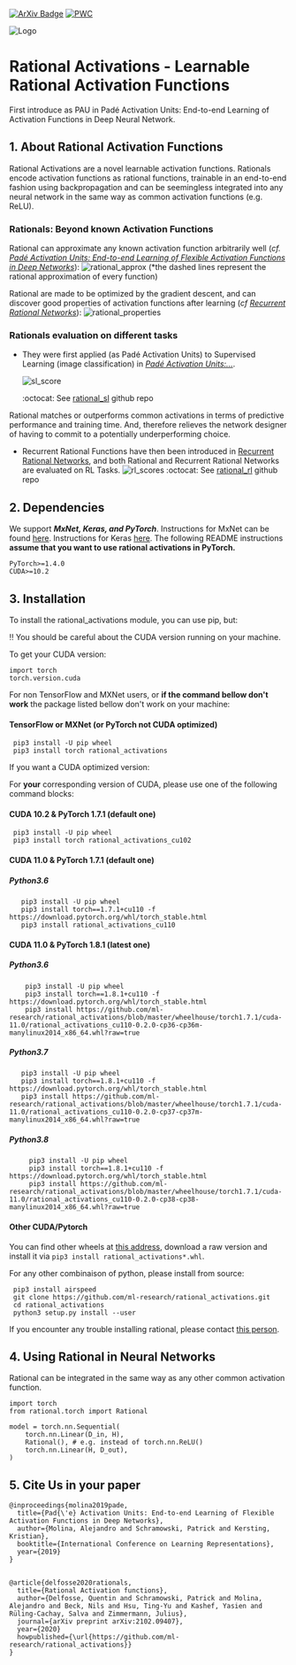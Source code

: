 [![ArXiv Badge](https://img.shields.io/badge/Paper-arXiv-blue.svg)](https://arxiv.org/abs/2102.09407)
[![PWC](https://img.shields.io/endpoint.svg?url=https://paperswithcode.com/badge/recurrent-rational-networks/atari-games-on-atari-2600-tennis)](https://paperswithcode.com/sota/atari-games-on-atari-2600-tennis?p=recurrent-rational-networks)

![Logo](./images/rationals_logo_colored.png)
# Rational Activations - Learnable Rational Activation Functions
First introduce as PAU in Padé Activation Units: End-to-end Learning of Activation Functions in Deep Neural Network.

## 1. About Rational Activation Functions

Rational Activations are a novel learnable activation functions. Rationals encode activation functions as rational functions, trainable in an end-to-end fashion using backpropagation and can be seemingless integrated into any neural network in the same way as common activation functions (e.g. ReLU).

### Rationals: Beyond known Activation Functions
Rational can approximate any known activation function arbitrarily well (*cf. [Padé Activation Units: End-to-end Learning of Flexible Activation Functions in Deep Networks](https://arxiv.org/abs/1907.06732)*):
  ![rational_approx](./images/rational_approx.png)
  (*the dashed lines represent the rational approximation of every function)

Rational are made to be optimized by the gradient descent, and can discover good properties of activation functions after learning (*cf [Recurrent Rational Networks](https://arxiv.org/pdf/2102.09407)*):
  ![rational_properties](./images/rational_properties.png)
### Rationals evaluation on different tasks
* They were first applied (as Padé Activation Units) to Supervised Learning (image classification) in *[Padé Activation Units:...](https://arxiv.org/abs/1907.06732)*.

  ![sl_score](./images/sl_score.png)

  :octocat: See [rational_sl](https://github.com/ml-research/rational_sl) github repo

Rational matches or outperforms common activations in terms of predictive performance and training time.
And, therefore relieves the network designer of having to commit to a potentially underperforming choice.

* Recurrent Rational Functions have then been introduced in [Recurrent Rational Networks](https://arxiv.org/pdf/2102.09407), and both Rational and Recurrent Rational Networks are evaluated on RL Tasks.
  ![rl_scores](./images/rl_scores.png)
 :octocat: See [rational_rl](https://github.com/ml-research/rational_rl) github repo

## 2. Dependencies
We support ***MxNet, Keras, and PyTorch***. Instructions for MxNet can be found [here](rational/mxnet). Instructions for Keras [here](rational/keras).
The following README instructions **assume that you want to use rational activations in PyTorch.**

    PyTorch>=1.4.0
    CUDA>=10.2


## 3. Installation

To install the rational_activations module, you can use pip, but:<br/>

:bangbang:  You should be careful about the CUDA version running on your machine.

To get your CUDA version:

    import torch
    torch.version.cuda

For non TensorFlow and MXNet users, or **if the command bellow don't work** the package listed bellow don't work on your machine:
#### TensorFlow or MXNet (or PyTorch not CUDA optimized)

     pip3 install -U pip wheel
     pip3 install torch rational_activations

If you want a CUDA optimized version:

For **your** corresponding version of CUDA, please use one of the following command blocks:

#### CUDA 10.2 & PyTorch 1.7.1 (default one)

     pip3 install -U pip wheel
     pip3 install torch rational_activations_cu102


#### CUDA 11.0 & PyTorch 1.7.1 (default one)
##### Python3.6

       pip3 install -U pip wheel
       pip3 install torch==1.7.1+cu110 -f https://download.pytorch.org/whl/torch_stable.html
       pip3 install rational_activations_cu110

#### CUDA 11.0 & PyTorch 1.8.1 (latest one)
##### Python3.6

        pip3 install -U pip wheel
        pip3 install torch==1.8.1+cu110 -f https://download.pytorch.org/whl/torch_stable.html
        pip3 install https://github.com/ml-research/rational_activations/blob/master/wheelhouse/torch1.7.1/cuda-11.0/rational_activations_cu110-0.2.0-cp36-cp36m-manylinux2014_x86_64.whl?raw=true

##### Python3.7

       pip3 install -U pip wheel
       pip3 install torch==1.8.1+cu110 -f https://download.pytorch.org/whl/torch_stable.html
       pip3 install https://github.com/ml-research/rational_activations/blob/master/wheelhouse/torch1.7.1/cuda-11.0/rational_activations_cu110-0.2.0-cp37-cp37m-manylinux2014_x86_64.whl?raw=true

##### Python3.8

         pip3 install -U pip wheel
         pip3 install torch==1.8.1+cu110 -f https://download.pytorch.org/whl/torch_stable.html
         pip3 install https://github.com/ml-research/rational_activations/blob/master/wheelhouse/torch1.7.1/cuda-11.0/rational_activations_cu110-0.2.0-cp38-cp38-manylinux2014_x86_64.whl?raw=true


#### Other CUDA/Pytorch</h3>
You can find other wheels at [this address](https://github.com/ml-research/rational_activations/tree/master/wheelhouse), download a raw version and install it via `pip3 install rational_activations*.whl`.

For any other combinaison of python, please install from source:

     pip3 install airspeed
     git clone https://github.com/ml-research/rational_activations.git
     cd rational_activations
     python3 setup.py install --user


If you encounter any trouble installing rational, please contact [this person](quentin.delfosse@cs.tu-darmstadt.de).

## 4. Using Rational in Neural Networks

Rational can be integrated in the same way as any other common activation function.

~~~~
import torch
from rational.torch import Rational

model = torch.nn.Sequential(
    torch.nn.Linear(D_in, H),
    Rational(), # e.g. instead of torch.nn.ReLU()
    torch.nn.Linear(H, D_out),
)
~~~~

## 5. Cite Us in your paper
```
@inproceedings{molina2019pade,
  title={Pad{\'e} Activation Units: End-to-end Learning of Flexible Activation Functions in Deep Networks},
  author={Molina, Alejandro and Schramowski, Patrick and Kersting, Kristian},
  booktitle={International Conference on Learning Representations},
  year={2019}
}


@article{delfosse2020rationals,
  title={Rational Activation functions},
  author={Delfosse, Quentin and Schramowski, Patrick and Molina, Alejandro and Beck, Nils and Hsu, Ting-Yu and Kashef, Yasien and Rüling-Cachay, Salva and Zimmermann, Julius},
  journal={arXiv preprint arXiv:2102.09407},
  year={2020}
  howpublished={\url{https://github.com/ml-research/rational_activations}}
}
```
